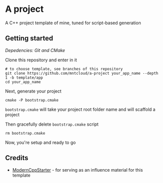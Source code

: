 # A project
A C++ project template of mine, tuned for script-based generation

## Getting started
*Depedencies: Git and CMake*

Clone this repository and enter in it
```shell
# to choose template, see branches of this repository
git clone https://github.com/mntcloud/a-project your_app_name --depth 1 -b template/app
cd your_app_name
```
Next, generate your project 
```shell
cmake -P bootstrap.cmake
```
`bootstrap.cmake` will take your project root folder name and will scaffold a project

Then gracefully delete `bootstrap.cmake` script
```shell
rm bootstrap.cmake
```
Now, you're setup and ready to go

## Credits
- [ModernCppStarter](https://github.com/TheLartians/ModernCppStarter) - for serving as an influence material for this template
